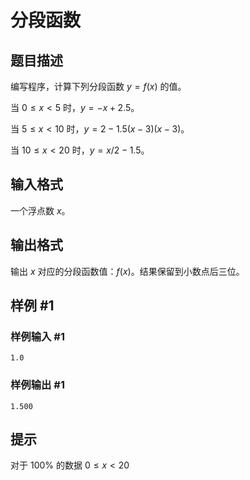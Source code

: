 # 分段函数

## 题目描述

编写程序，计算下列分段函数 $y=f(x)$ 的值。

当 $0 \le x<5$ 时，$y=-x+2.5$。

当 $5 \le x<10$ 时，$y=2-1.5(x-3)(x-3)$。

当 $10 \le x<20$ 时，$y=x/2-1.5$。

## 输入格式

一个浮点数 $x$。

## 输出格式

输出 $x$ 对应的分段函数值：$f(x)$。结果保留到小数点后三位。

## 样例 #1

### 样例输入 #1
```
1.0
```

### 样例输出 #1

```
1.500
```

## 提示

对于 100% 的数据 $0 \le x<20$
